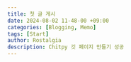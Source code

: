 ```yaml
---
title: 첫 글 게시
date: 2024-08-02 11-48-00 +09:00
categories: [Blogging, Memo]
tags: [Start]
author: Rostalgia
description: Chitpy 깃 페이지 만들기 성공
---
```


## 
